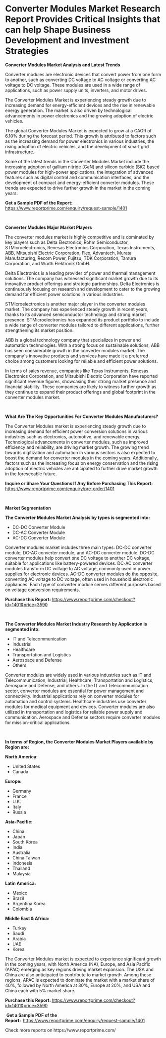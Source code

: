 <p><h1>Converter Modules Market Research Report Provides Critical Insights that can help Shape Business Development and Investment Strategies</h1></p><p><strong>Converter Modules Market Analysis and Latest Trends</strong></p>
<p><p>Converter modules are electronic devices that convert power from one form to another, such as converting DC voltage to AC voltage or converting AC voltage to DC voltage. These modules are used in a wide range of applications, such as power supply units, inverters, and motor drives.</p><p>The Converter Modules Market is experiencing steady growth due to increasing demand for energy-efficient devices and the rise in renewable energy generation. The market is also driven by technological advancements in power electronics and the growing adoption of electric vehicles.</p><p>The global Converter Modules Market is expected to grow at a CAGR of 6.10% during the forecast period. This growth is attributed to factors such as the increasing demand for power electronics in various industries, the rising adoption of electric vehicles, and the development of smart grid infrastructure.</p><p>Some of the latest trends in the Converter Modules Market include the increasing adoption of gallium nitride (GaN) and silicon carbide (SiC) based power modules for high-power applications, the integration of advanced features such as digital control and communication interfaces, and the development of compact and energy-efficient converter modules. These trends are expected to drive further growth in the market in the coming years.</p></p>
<p><strong>Get a Sample PDF of the Report:&nbsp;</strong> <a href="https://www.reportprime.com/enquiry/request-sample/1401">https://www.reportprime.com/enquiry/request-sample/1401</a></p>
<p>&nbsp;</p>
<p><strong>Converter Modules Major Market Players</strong></p>
<p><p>The converter modules market is highly competitive and is dominated by key players such as Delta Electronics, Rohm Semiconductor, STMicroelectronics, Renesas Electronics Corporation, Texas Instruments, ABB, Mitsubishi Electric Corporation, Flex, Advantech, Murata Manufacturing, Recom Power, Fujitsu, TDK Corporation, Tamura Corporation, and Würth Elektronik GmbH.</p><p>Delta Electronics is a leading provider of power and thermal management solutions. The company has witnessed significant market growth due to its innovative product offerings and strategic partnerships. Delta Electronics is continuously focusing on research and development to cater to the growing demand for efficient power solutions in various industries.</p><p>STMicroelectronics is another major player in the converter modules market. The company has experienced steady growth in recent years, thanks to its advanced semiconductor technology and strong market presence. STMicroelectronics has expanded its product portfolio to include a wide range of converter modules tailored to different applications, further strengthening its market position.</p><p>ABB is a global technology company that specializes in power and automation technologies. With a strong focus on sustainable solutions, ABB has seen considerable growth in the converter modules market. The company's innovative products and services have made it a preferred choice among customers looking for reliable and efficient power solutions.</p><p>In terms of sales revenue, companies like Texas Instruments, Renesas Electronics Corporation, and Mitsubishi Electric Corporation have reported significant revenue figures, showcasing their strong market presence and financial stability. These companies are likely to witness further growth as they continue to expand their product offerings and global footprint in the converter modules market.</p></p>
<p>&nbsp;</p>
<p><strong>What Are The Key Opportunities For Converter Modules Manufacturers?</strong></p>
<p><p>The Converter Modules market is experiencing steady growth due to increasing demand for efficient power conversion solutions in various industries such as electronics, automotive, and renewable energy. Technological advancements in converter modules, such as improved efficiency and reliability, are driving market growth. The growing trend towards digitization and automation in various sectors is also expected to boost the demand for converter modules in the coming years. Additionally, factors such as the increasing focus on energy conservation and the rising adoption of electric vehicles are anticipated to further drive market growth in the foreseeable future.</p></p>
<p><strong>Inquire or Share Your Questions If Any Before Purchasing This Report:</strong> <a href="https://www.reportprime.com/enquiry/pre-order/1401">https://www.reportprime.com/enquiry/pre-order/1401</a></p>
<p>&nbsp;</p>
<p><strong>Market Segmentation</strong></p>
<p><strong>The Converter Modules Market Analysis by types is segmented into:</strong></p>
<p><ul><li>DC-DC Converter Module</li><li>DC-AC Converter Module</li><li>AC-DC Converter Module</li></ul></p>
<p><p>Converter modules market includes three main types: DC-DC converter module, DC-AC converter module, and AC-DC converter module. DC-DC converter modules help convert one DC voltage to another DC voltage, suitable for applications like battery-powered devices. DC-AC converter modules transform DC voltage to AC voltage, commonly used in power supplies for electronic devices. AC-DC converter modules do the opposite, converting AC voltage to DC voltage, often used in household electronic appliances. Each type of converter module serves different purposes based on voltage conversion requirements.</p></p>
<p><strong>Purchase this Report:&nbsp;</strong><a href="https://www.reportprime.com/checkout?id=1401&price=3590">https://www.reportprime.com/checkout?id=1401&price=3590</a></p>
<p>&nbsp;</p>
<p><strong>The Converter Modules Market Industry Research by Application is segmented into:</strong></p>
<p><ul><li>IT and Telecommunication</li><li>Industrial</li><li>Healthcare</li><li>Transportation and Logistics</li><li>Aerospace and Defense</li><li>Others</li></ul></p>
<p><p>Converter modules are widely used in various industries such as IT and Telecommunication, Industrial, Healthcare, Transportation and Logistics, Aerospace and Defense, and others. In the IT and Telecommunication sector, converter modules are essential for power management and connectivity. Industrial applications rely on converter modules for automation and control systems. Healthcare industries use converter modules for medical equipment and devices. Converter modules are also utilized in transportation and logistics for reliable power supply and communication. Aerospace and Defense sectors require converter modules for mission-critical applications.</p></p>
<p>&nbsp;</p>
<p><strong>In terms of Region, the Converter Modules Market Players available by Region are:</strong></p>
<p>
    <p> <strong> North America: </strong>
        <ul>
            <li>United States</li>
            <li>Canada</li>
        </ul>
        </p> 
    <p> <strong> Europe: </strong>
        <ul>
            <li>Germany</li>
            <li>France</li>
            <li>U.K.</li>
            <li>Italy</li>
            <li>Russia</li>
        </ul>
        </p> 
    <p> <strong> Asia-Pacific: </strong>
        <ul>
            <li>China</li>
            <li>Japan</li>
            <li>South Korea</li>
            <li>India</li>
            <li>Australia</li>
            <li>China Taiwan</li>
            <li>Indonesia</li>
            <li>Thailand</li>
            <li>Malaysia</li>
        </ul>
        </p> 
    <p> <strong> Latin America: </strong>
        <ul>
            <li>Mexico</li>
            <li>Brazil</li>
            <li>Argentina Korea</li>
            <li>Colombia</li>
        </ul>
        </p> 
    <p> <strong> Middle East & Africa: </strong>
        <ul>
            <li>Turkey</li>
            <li>Saudi</li>
            <li>Arabia</li>
            <li>UAE</li>
            <li>Korea</li>
        </ul>
    </p>
    </p>
<p><p>The Converter Modules market is expected to experience significant growth in the coming years, with North America (NA), Europe, and Asia Pacific (APAC) emerging as key regions driving market expansion. The USA and China are also anticipated to contribute to market growth. Among these regions, APAC is expected to dominate the market with a market share of 40%, followed by North America at 30%, Europe at 20%, and USA and China each with 5% market share.</p></p>
<p><strong>Purchase this Report: </strong><a href="https://www.reportprime.com/checkout?id=1401&price=3590">https://www.reportprime.com/checkout?id=1401&price=3590</a></p>
<p>&nbsp;<strong>Get a Sample PDF of the Report:&nbsp;&nbsp;</strong><a href="https://www.reportprime.com/enquiry/request-sample/1401">https://www.reportprime.com/enquiry/request-sample/1401</a></p>
<p><strong></strong></p>
<p>Check more reports on https://www.reportprime.com/</p>